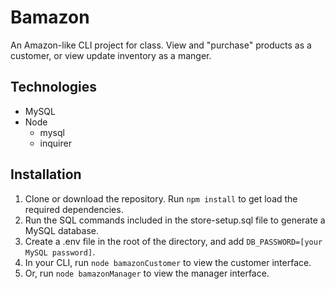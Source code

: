 # Bamazon
An Amazon-like CLI project for class. View and "purchase" products as a customer, or view update inventory as a manger.
## Technologies
- MySQL
- Node
  - mysql
  - inquirer
## Installation
1. Clone or download the repository. Run `npm install` to get load the required dependencies.
2. Run the SQL commands included in the store-setup.sql file to generate a MySQL database.
3. Create a .env file in the root of the directory, and add `DB_PASSWORD=[your MySQL password]`.
4. In your CLI, run `node bamazonCustomer` to view the customer interface.
5. Or, run `node bamazonManager` to view the manager interface.
